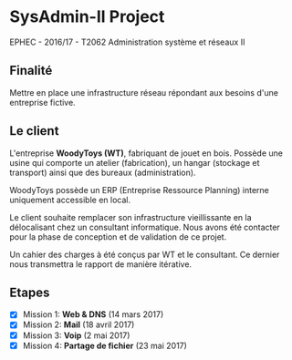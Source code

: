 
# SysAdmin-II Project
EPHEC - 2016/17 - T2062 Administration système et réseaux II

## Finalité
Mettre en place une infrastructure réseau répondant aux besoins d'une entreprise fictive.

## Le client
L'entreprise **WoodyToys (WT)**, fabriquant de jouet en bois. Possède une usine qui comporte un atelier (fabrication), un hangar (stockage et transport) ainsi que des bureaux (administration).

WoodyToys possède un ERP (Entreprise Ressource Planning) interne uniquement accessible en local.

Le client souhaite remplacer son infrastructure vieillissante en la délocalisant chez un consultant informatique. Nous avons été contacter pour la phase de conception et de validation de ce projet.

Un cahier des charges à été conçus par WT et le consultant. Ce dernier nous transmettra le rapport de manière itérative.

## Etapes
- [x] Mission 1: **Web & DNS** (14 mars 2017)
- [X] Mission 2: **Mail** (18 avril 2017)
- [X] Mission 3: **Voip** (2 mai 2017)
- [X] Mission 4: **Partage de fichier** (23 mai 2017)
